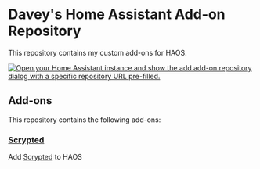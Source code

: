 # Davey's Home Assistant Add-on Repository

This repository contains my custom add-ons for HAOS.

[![Open your Home Assistant instance and show the add add-on repository dialog with a specific repository URL pre-filled.](https://my.home-assistant.io/badges/supervisor_add_addon_repository.svg)](https://my.home-assistant.io/redirect/supervisor_add_addon_repository/?repository_url=https%3A%2F%2Fgithub.com%2Fdshafik%2Fhaos-addons)


## Add-ons

This repository contains the following add-ons:

### [Scrypted](./addon-scrypted)

Add [Scrypted](https://www.scrypted.app) to HAOS


